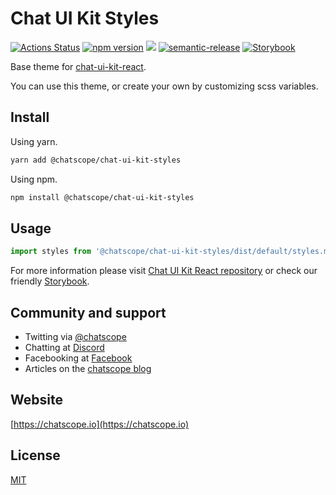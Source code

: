 # Chat UI Kit Styles

[![Actions Status](https://github.com/chatscope/chat-ui-kit-styles/workflows/build/badge.svg)](https://github.com/chatscope/chat-ui-kit-styles/actions) [![npm version](https://img.shields.io/npm/v/@chatscope/chat-ui-kit-styles.svg?style=flat)](https://npmjs.com/@chatscope/chat-ui-kit-styles) [![](https://img.shields.io/npm/l/@chatscope/chat-ui-kit-styles)](https://github.com/chatscope/chat-ui-kit-styles/blob/master/LICENSE) [![semantic-release](https://img.shields.io/badge/%20%20%F0%9F%93%A6%F0%9F%9A%80-semantic--release-e10079.svg)](https://github.com/semantic-release/semantic-release) [![Storybook](https://cdn.jsdelivr.net/gh/storybookjs/brand@master/badge/badge-storybook.svg)](https://chatscope.io/storybook/react/)

Base theme for [chat-ui-kit-react](https://github.com/chatscope/chat-ui-kit-react). 

You can  use this theme, or create your own by customizing scss variables.

## Install

Using yarn.
```sh
yarn add @chatscope/chat-ui-kit-styles
```

Using npm.
```sh
npm install @chatscope/chat-ui-kit-styles
````

## Usage

```jsx
import styles from '@chatscope/chat-ui-kit-styles/dist/default/styles.min.css';
```

For more information please visit [Chat UI Kit React repository](https://github.com/chatscope/chat-ui-kit-react)
or check our friendly [Storybook](https://chatscope.io/storybook/react/).


## Community and support

* Twitting via [@chatscope](https://twitter.com/chatscope)
* Chatting at [Discord](https://discord.gg/TkUYWQRf2M)
* Facebooking at [Facebook](https://www.facebook.com/chatscope)
* Articles on the [chatscope blog](https://chatscope.io/blog/)

## Website

[https://chatscope.io](https://chatscope.io)

## License

[MIT](https://github.com/chatscope/chat-ui-kit-styles/blob/master/LICENSE)
